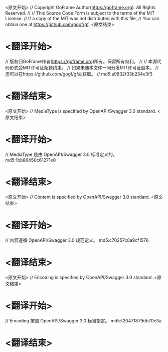
<原文开始>
// Copyright GoFrame Author(https://goframe.org). All Rights Reserved.
//
// This Source Code Form is subject to the terms of the MIT License.
// If a copy of the MIT was not distributed with this file,
// You can obtain one at https://github.com/gogf/gf.
<原文结束>

# <翻译开始>
// 版权归GoFrame作者(https://goframe.org)所有。保留所有权利。
//
// 本源代码形式受MIT许可证条款约束。
// 如果未随本文件一同分发MIT许可证副本，
// 您可以在https://github.com/gogf/gf处获取。
// md5:a9832f33b234e3f3
# <翻译结束>


<原文开始>
// MediaType is specified by OpenAPI/Swagger 3.0 standard.
<原文结束>

# <翻译开始>
// MediaType 是由 OpenAPI/Swagger 3.0 标准定义的。 md5:1bb86450c61271e0
# <翻译结束>


<原文开始>
// Content is specified by OpenAPI/Swagger 3.0 standard.
<原文结束>

# <翻译开始>
// 内容遵循 OpenAPI/Swagger 3.0 规范定义。 md5:c70257c0a9cf1576
# <翻译结束>


<原文开始>
// Encoding is specified by OpenAPI/Swagger 3.0 standard.
<原文结束>

# <翻译开始>
// Encoding 按照 OpenAPI/Swagger 3.0 标准指定。 md5:f20471879db70e3a
# <翻译结束>

